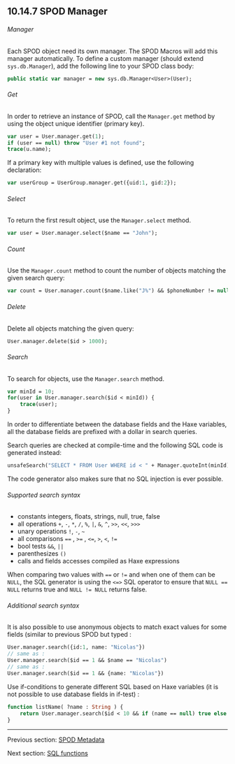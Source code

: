 ## 10.14.7 SPOD Manager

###### Manager

Each SPOD object need its own manager. The SPOD Macros will add this manager automatically. To define a custom manager (should extend `sys.db.Manager`), add the following line to your SPOD class body:

```haxe 
public static var manager = new sys.db.Manager<User>(User);
``` 

###### Get

In order to retrieve an instance of SPOD, call the `Manager.get` method by using the object unique identifier (primary key).

```haxe 
var user = User.manager.get(1);
if (user == null) throw "User #1 not found";
trace(u.name);
``` 

If a primary key with multiple values is defined, use the following declaration:

```haxe 
var userGroup = UserGroup.manager.get({uid:1, gid:2});
``` 

###### Select
To return the first result object, use the `Manager.select` method.

```haxe 
var user = User.manager.select($name == "John");
``` 

###### Count
Use the `Manager.count` method to count the number of objects matching the given search query:

```haxe 
var count = User.manager.count($name.like("J%") && $phoneNumber != null);
``` 

###### Delete
Delete all objects matching the given query:

```haxe 
User.manager.delete($id > 1000);
``` 

###### Search

To search for objects, use the `Manager.search` method.

```haxe 
var minId = 10;
for(user in User.manager.search($id < minId)) {
    trace(user);
}
``` 

In order to differentiate between the database fields and the Haxe variables, all the database fields are prefixed with a dollar in search queries.

Search queries are checked at compile-time and the following SQL code is generated instead:

```haxe 
unsafeSearch("SELECT * FROM User WHERE id < " + Manager.quoteInt(minId));
``` 

The code generator also makes sure that no SQL injection is ever possible.

###### Supported search syntax

* constants integers, floats, strings, null, true, false
* all operations `+`, `-`, `*`, `/`, `%`, `|`, `&`, `^`, `>>`, `<<`, `>>>`
* unary operations `!`, `-`, `~`
* all comparisons `==` , `>=` , `<=`, `>`, `<`, `!=`
* bool tests `&&`, `||`
* parenthesizes `()`
* calls and fields accesses compiled as Haxe expressions
 

When comparing two values with `==` or `!=` and when one of them can be `NULL`, the SQL generator is using the `<=>` SQL operator to ensure that `NULL == NULL` returns true and `NULL != NULL` returns false.

###### Additional search syntax

It is also possible to use anonymous objects to match exact values for some fields (similar to previous SPOD but typed :

```haxe 
User.manager.search({id:1, name: "Nicolas"})
// same as :
User.manager.search($id == 1 && $name == "Nicolas")
// same as :
User.manager.search($id == 1 && {name: "Nicolas"})
``` 

Use if-conditions to generate different SQL based on Haxe variables (it is not possible to use database fields in if-test) :

```haxe 
function listName( ?name : String ) {
    return User.manager.search($id < 10 && if (name == null) true else $name == name);
}
```

---

Previous section: [SPOD Metadata](std-spod-metadata.md)

Next section: [SQL functions](std-spod-sql.md)